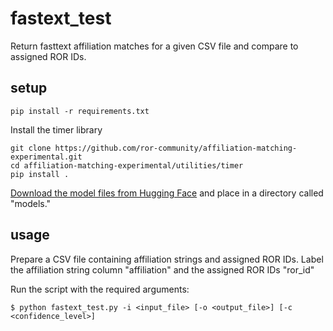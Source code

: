 # fastext_test
Return fasttext affiliation matches for a given CSV file and compare to assigned ROR IDs.

## setup
````
pip install -r requirements.txt
````
Install the timer library
```
git clone https://github.com/ror-community/affiliation-matching-experimental.git
cd affiliation-matching-experimental/utilities/timer
pip install .
```

[Download the model files from Hugging Face](https://huggingface.co/poodledude/ror-predictor/tree/main) and place in a directory called  "models."

## usage
Prepare a CSV file containing affiliation strings and assigned ROR IDs. Label the affiliation string column "affiliation" and the assigned ROR IDs "ror_id"

Run the script with the required arguments:
````
$ python fastext_test.py -i <input_file> [-o <output_file>] [-c <confidence_level>]
````
